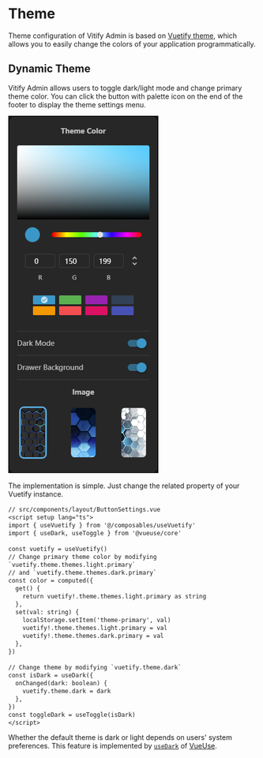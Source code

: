 # Theme

Theme configuration of Vitify Admin is based on [Vuetify theme](https://vuetifyjs.com/en/features/theme/), which allows you to easily change the colors of your application programmatically.

## Dynamic Theme

Vitify Admin allows users to toggle dark/light mode and change primary theme color. You can click the button with palette icon on the end of the footer to display the theme settings menu.

![theme-settings](./theme-settings.png)

The implementation is simple. Just change the related property of your Vuetify instance.
```vue
// src/components/layout/ButtonSettings.vue
<script setup lang="ts">
import { useVuetify } from '@/composables/useVuetify'
import { useDark, useToggle } from '@vueuse/core'

const vuetify = useVuetify()
// Change primary theme color by modifying `vuetify.theme.themes.light.primary`
// and `vuetify.theme.themes.dark.primary`
const color = computed({
  get() {
    return vuetify!.theme.themes.light.primary as string
  },
  set(val: string) {
    localStorage.setItem('theme-primary', val)
    vuetify!.theme.themes.light.primary = val
    vuetify!.theme.themes.dark.primary = val
  },
})

// Change theme by modifying `vuetify.theme.dark`
const isDark = useDark({
  onChanged(dark: boolean) {
    vuetify.theme.dark = dark
  },
})
const toggleDark = useToggle(isDark)
</script>
```

Whether the default theme is dark or light depends on users' system preferences. This feature is implemented by [`useDark`](https://vueuse.org/core/usedark/) of [VueUse](https://vueuse.org/).
